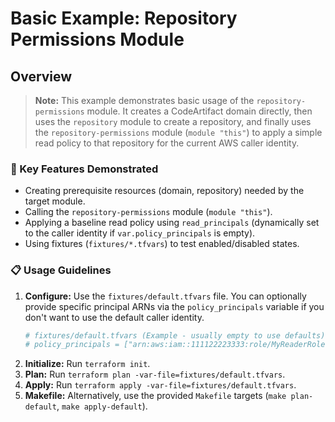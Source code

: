 # Basic Example: Repository Permissions Module

## Overview
> **Note:** This example demonstrates basic usage of the `repository-permissions` module. It creates a CodeArtifact domain directly, then uses the `repository` module to create a repository, and finally uses the `repository-permissions` module (`module "this"`) to apply a simple read policy to that repository for the current AWS caller identity.

### 🔑 Key Features Demonstrated
- Creating prerequisite resources (domain, repository) needed by the target module.
- Calling the `repository-permissions` module (`module "this"`).
- Applying a baseline read policy using `read_principals` (dynamically set to the caller identity if `var.policy_principals` is empty).
- Using fixtures (`fixtures/*.tfvars`) to test enabled/disabled states.

### 📋 Usage Guidelines
1.  **Configure:** Use the `fixtures/default.tfvars` file. You can optionally provide specific principal ARNs via the `policy_principals` variable if you don't want to use the default caller identity.
    ```tfvars
    # fixtures/default.tfvars (Example - usually empty to use defaults)
    # policy_principals = ["arn:aws:iam::111122223333:role/MyReaderRole"]
    ```
2.  **Initialize:** Run `terraform init`.
3.  **Plan:** Run `terraform plan -var-file=fixtures/default.tfvars`.
4.  **Apply:** Run `terraform apply -var-file=fixtures/default.tfvars`.
5.  **Makefile:** Alternatively, use the provided `Makefile` targets (`make plan-default`, `make apply-default`).

<!-- BEGIN_TF_DOCS -->
<!-- END_TF_DOCS -->
